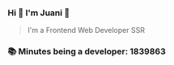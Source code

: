 ### Hi 👋 I&#39;m Juani 🦁

> I&#39;m a Frontend Web Developer SSR

### 📚 Minutes being a developer: 1839863
